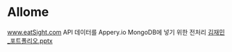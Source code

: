 # Allome

www.eatSight.com API 데이터를 Appery.io MongoDB에 넣기 위한 전처리
[김재민_포트폴리오.pptx](https://github.com/cyberjam/Allome/files/2810837/_.pptx)

